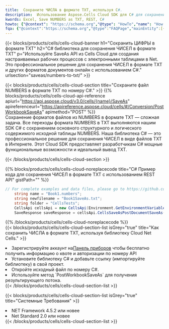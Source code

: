 ```yaml
---
title:  Сохраните ЧИСЛА в формате TXT, используя C#.
description:  Использование Aspose.Cells Cloud SDK для C# для сохранения файла формата NUMBERS в формате TXT.
kwords: Excel, Save NUMBERS as TXT, REST, C#
howto: {"@context": "https://schema.org","@type": "HowTo","name": "How to save NUMBERS as TXT using the Cells Cloud Net library.","description": "How to save NUMBERS as TXT using the Cells Cloud Net library.","image": {"@type": "ImageObject"},"url": "/net/saveas/numbers-to-txt/","step": [{ "@type": "HowToStep","name": "How to save NUMBERS as TXT using the Cells Cloud Net library. step 1", "image": {"@type": "ImageObject",},"url": "/net/saveas/numbers-to-txt/","text": "Register an account at <a href='https://dashboard.aspose.cloud/'>Dashboard</a> to get free API quota & authorization details",},{ "@type": "HowToStep","name": "How to save NUMBERS as TXT using the Cells Cloud Net library. step 1", "image": {"@type": "ImageObject",},"url": "/net/saveas/numbers-to-txt/","text": "Install C# library and add the reference (import the library) to your project.",},{ "@type": "HowToStep","name": "How to save NUMBERS as TXT using the Cells Cloud Net library. step 1", "image": {"@type": "ImageObject",},"url": "/net/saveas/numbers-to-txt/","text": "Open the source file in C#",},{ "@type": "HowToStep","name": "How to save NUMBERS as TXT using the Cells Cloud Net library. step 1", "image": {"@type": "ImageObject",},"url": "/net/saveas/numbers-to-txt/","text": "Use the `PostWorkbookSaveAs` method to retrieve the resulting stream.",}, ],"supply": {"@type": "HowToSupply","name": "document"},"tool": [{"@type": "HowToTool","name": "Visual Studio, Visual Studio Code, Rider"},{"@type": "HowToTool","name": "Aspose Cells"}],"totalTime": "PT6M"}
fqa: {"@context":"https://schema.org","@type":"FAQPage","mainEntity":[{"@type":"Question","name":"Why save file as other formats file in C# using REST API?","acceptedAnswer":{"@type":"Answer","text":"Documents are encoded in many ways, and some files may be incompatible with the software you use. To open and read such files, just save them as appropriate file formats.<br/><ol><li>Install .NET SDK and add the reference (import the library) to your project.</li><li>Open the source file in C# using REST API.</li><li>Call the PostWorkbookSaveAsRequest() method, passing an output filename with required extension.</li><li>Get the result of save as a separate file.</li></ol>"}},{"@type":"Question","name":"What file formats can I save as with your C# library?","acceptedAnswer":{"@type":"Answer","text":"We support a variety of file formats for conversion using .NET library, including XLSX, Excel, xls , PDF, CSV, HTML, Markdown, XML, PNG, JPG, TIFF, Json, TXT and many more."}},{"@type":"Question","name":"What is the maximum allowed file size for conversion using this .NET library?","acceptedAnswer":{"@type":"Answer","text":"There are no file size limits for format conversions using .NET library."}}]}
---
```

{{< blocks/products/cells/cells-cloud-banner h1="Сохранить ЦИФРЫ в формате TXT" h2="C# библиотека для сохранения ЧИСЕЛ в формате TXT" p="Используйте SaveAs API из Cells Cloud для создания настраиваемых рабочих процессов с электронными таблицами в Net. Это профессиональное решение для сохранения ЧИСЕЛ в формате TXT и других форматов документов онлайн с использованием C#." urlsection="saveas/numbers-to-txt/" >}}

{{< blocks/products/cells/cells-cloud-section title="Сохраните файл NUMBERS в формате TXT по номеру C#." >}}
{{% blocks/products/cells/cells-cloud-api-reference apiurl="https://api.aspose.cloud/v3.0/cells/{name}/SaveAs" apireferenceurl="https://apireference.aspose.cloud/cells/#/Conversion/PostWorkbookSaveAs" apimethod="POST" %}}
<br/>
Сохранение форматов файлов из NUMBERS в формате TXT — сложная задача. Все переходы формата NUMBERS в TXT выполняются нашим SDK C# с сохранением основного структурного и логического содержимого исходной таблицы NUMBERS. Наша библиотека C# — это профессиональное решение для сохранения ЧИСЕЛ в виде файлов TXT в Интернете. Этот Cloud SDK предоставляет разработчикам C# мощные функциональные возможности и идеальный вывод TXT.

{{< /blocks/products/cells/cells-cloud-section >}}

{{% blocks/products/cells/cells-cloud-noreplacecode title="C# Пример кода для сохранения ЧИСЕЛ в формате TXT с использованием REST API" gistPath="" %}}
  
```cs
// For complete examples and data files, please go to https://github.com/aspose-cells-cloud/aspose-cells-cloud-dotnet/
    string name = "Book1.numbers";
    string newfilename = "Book1SaveAs.txt";
    string folder = "CellsTests";
    CellsApi cellsApi = new CellsApi(Environment.GetEnvironmentVariable("ProductClientId"), Environment.GetEnvironmentVariable("ProductClientSecret"));
    SaveResponse saveResponse = cellsApi.CellsSaveAsPostDocumentSaveAs(name, null, newfilename, null,null,folder);
```
  
{{% /blocks/products/cells/cells-cloud-noreplacecode %}}
<br/>
{{< blocks/products/cells/cells-cloud-section-list isGrey="true" title="Как сохранить ЧИСЛА в формате TXT, используя библиотеку Cloud Net Cells." >}}
<li> Зарегистрируйте аккаунт на<a href="https://dashboard.aspose.cloud/">Панель приборов</a> чтобы бесплатно получить информацию о квоте и авторизации по номеру API</li>
<li>Установите библиотеку C# и добавьте ссылку (импортируйте библиотеку) в свой проект.</li>
<li>Откройте исходный файл по номеру C#.</li>
<li>Используйте метод `PostWorkbookSaveAs` для получения результирующего потока.</li>
{{< /blocks/products/cells/cells-cloud-section-list >}}

{{< blocks/products/cells/cells-cloud-section-list isGrey="true" title="Системные Требования" >}}
<li>NET Framework 4.5.2 или новее</li>
<li>Net Standard 2.0 или новее</li>
{{< /blocks/products/cells/cells-cloud-section-list >}}
